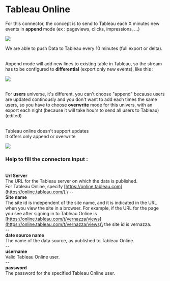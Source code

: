 # Tableau Online

For this connector, the concept is to send to Tableau each X minutes new events in **append** mode (ex : pageviews, clicks, impressions, ...)

![](https://tagcommander.atlassian.net/wiki/download/attachments/993198085/image2019-7-2\_9-55-56.png?version=1\&modificationDate=1562054156962\&cacheVersion=1\&api=v2)

We are able to push Data to Tableau every 10 minutes (full export or delta).

\
Append mode will add new lines to existing table in Tableau, so the stream has to be configured to **differential** (export only new events), like this :

![](https://tagcommander.atlassian.net/wiki/download/attachments/993198085/image2019-7-2\_9-53-52.png?version=1\&modificationDate=1562054032676\&cacheVersion=1\&api=v2)

\
For **users** universe, it's different, you can't choose "append" because users are updated continously and you don't want to add each times the same users, so you have to choose **overwrite** mode for this univers, with an export each night (because it will take hours to send all users to Tableau) (edited)

\
Tableau online doesn't support updates\
It offers only append or overwrite

![](https://tagcommander.atlassian.net/wiki/download/attachments/993198085/image2019-7-2\_9-53-3.png?version=1\&modificationDate=1562053984899\&cacheVersion=1\&api=v2)

### Help to fill the connectors input :  <a href="#howtoexportdatatotableauonline-helptofilltheconnectorsinput" id="howtoexportdatatotableauonline-helptofilltheconnectorsinput"></a>

\
**Url Server**\
The URL for the Tableau server on which the data is published.\
For Tableau Online, specify [https://online.tableau.com](https://online.tableau.com/).\
\--\
**Site name**\
The site id is independent of the site name, and it is indicated in the URL when you view the site in a browser. For example, if the URL for the page you see after signing in to Tableau Online is\
[https://online.tableau.com/t/vernazza/views](https://online.tableau.com/t/vernazza/views)\
the site id is vernazza.\
\--\
**date source name**\
The name of the data source, as published to Tableau Online.\
\--\
**username**\
Valid Tableau Online user.\
\--\
**password**\
The password for the specified Tableau Online user.
